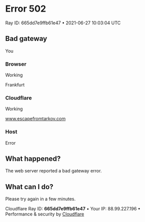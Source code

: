 Error 502
=========

Ray ID: 665dd7e9ffb61e47 • 2021-06-27 10:03:04 UTC

Bad gateway
-----------

You

### Browser

Working

Frankfurt

### Cloudflare

Working

www.escapefromtarkov.com

### Host

Error

What happened?
--------------

The web server reported a bad gateway error.

What can I do?
--------------

Please try again in a few minutes.

Cloudflare Ray ID: **665dd7e9ffb61e47** • Your IP: 88.99.227.196 • Performance & security by [Cloudflare](https://www.cloudflare.com/5xx-error-landing)